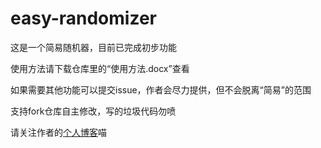 # easy-randomizer

这是一个简易随机器，目前已完成初步功能

使用方法请下载仓库里的“使用方法.docx”查看

如果需要其他功能可以提交issue，作者会尽力提供，但不会脱离“简易”的范围

支持fork仓库自主修改，写的垃圾代码勿喷

请关注作者的[个人博客](https://blog.guange.top)喵
